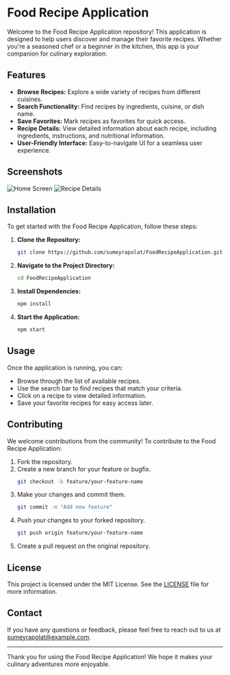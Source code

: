 # Food Recipe Application

Welcome to the Food Recipe Application repository! This application is designed to help users discover and manage their favorite recipes. Whether you're a seasoned chef or a beginner in the kitchen, this app is your companion for culinary exploration.

## Features

- **Browse Recipes:** Explore a wide variety of recipes from different cuisines.
- **Search Functionality:** Find recipes by ingredients, cuisine, or dish name.
- **Save Favorites:** Mark recipes as favorites for quick access.
- **Recipe Details:** View detailed information about each recipe, including ingredients, instructions, and nutritional information.
- **User-Friendly Interface:** Easy-to-navigate UI for a seamless user experience.

## Screenshots

![Home Screen](screenshots/home.png)
![Recipe Details](screenshots/recipe_details.png)

## Installation

To get started with the Food Recipe Application, follow these steps:

1. **Clone the Repository:**
    ```bash
    git clone https://github.com/sumeyrapolat/FoodRecipeApplication.git
    ```
2. **Navigate to the Project Directory:**
    ```bash
    cd FoodRecipeApplication
    ```
3. **Install Dependencies:**
    ```bash
    npm install
    ```
4. **Start the Application:**
    ```bash
    npm start
    ```

## Usage

Once the application is running, you can:

- Browse through the list of available recipes.
- Use the search bar to find recipes that match your criteria.
- Click on a recipe to view detailed information.
- Save your favorite recipes for easy access later.

## Contributing

We welcome contributions from the community! To contribute to the Food Recipe Application:

1. Fork the repository.
2. Create a new branch for your feature or bugfix.
    ```bash
    git checkout -b feature/your-feature-name
    ```
3. Make your changes and commit them.
    ```bash
    git commit -m "Add new feature"
    ```
4. Push your changes to your forked repository.
    ```bash
    git push origin feature/your-feature-name
    ```
5. Create a pull request on the original repository.

## License

This project is licensed under the MIT License. See the [LICENSE](LICENSE) file for more information.

## Contact

If you have any questions or feedback, please feel free to reach out to us at sumeyrapolat@example.com.

---

Thank you for using the Food Recipe Application! We hope it makes your culinary adventures more enjoyable.
